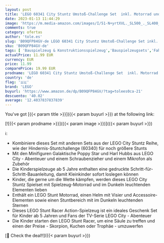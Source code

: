 ```yaml
---
layout: post
title: 'LEGO 60341 City Stuntz Umstoß-Challenge Set  inkl. Motorrad und Stunt Racer Minifigur  Action-Spielzeug  Geschenk Set für Kinder ab 5 Jahren'
date: 2023-01-13 11:44:29
image: 'https://m.media-amazon.com/images/I/51-N+yrtXVL._SL500_._SL400_.jpg'
comments: true
category: ofertas
author: 'tole.es'
slug: 'B09QFP84GV-de LEGO 60341 City Stuntz Umstoß-Challenge Set inkl. Motorrad...'
sku: 'B09QFP84GV-de'
tags: [ 'Bauspielzeug & Konstruktionsspielzeug','Bauspielzeugsets','Fahrzeug Spielsets für Kinder','Spielfahrzeuge','Spielzeug','lego','🇩🇪', ]
actualPrice: 11.99 EUR
currency: EUR
price: 11.99
comparePrice: 19.99 EUR
prodname: 'LEGO 60341 City Stuntz Umstoß-Challenge Set  inkl. Motorrad und Stunt Racer Minifigur  Action-Spielzeug  Geschenk Set für Kinder ab 5 Jahren'
country: 'de'
flag: '🇩🇪'
brand: 'LEGO'
buyurl: 'https://www.amazon.de/dp/B09QFP84GV/?tag=tolees0ca-21'
descuento: '40.02'
average: '12.4037837837839'
---
```


You've got [{{< param title >}}]({{< param buyurl >}}) at the following link:

[![{{< param prodname >}}]({{< param image >}})]({{< param buyurl >}})

ℹ️:

- Kombiniere dieses Set mit anderen Sets aus der LEGO City Stuntz Reihe, wie der Hindernis-Stuntchallenge (60340) für noch größere Stunts
- Mit den Minifiguren Galaktische Poppy Star und Harl Hubbs aus LEGO City - Abenteuer und einem Schraubenzieher und einem Mikrofon als Zubehör
- Die Kinderspielzeuge ab 5 Jahre enthalten eine gedruckte Schritt-für-Schritt-Bauanleitung, damit Kleinkinder sofort loslegen können
- Kinder, die gerne um die Wette kämpfen, werden dieses LEGO City Stuntz Spielset mit Spielzeug-Motorrad und im Dunkeln leuchtenden Elementen lieben
- Enthält ein LEGO Stunt Motorrad, einen Helm mit Visier und Accessoire-Elementen sowie einen Stuntbereich mit im Dunkeln leuchtenden Sternen
- Dieses LEGO Stunt Racer Action-Spielzeug ist ein ideales Geschenk Set für Kinder ab 5 Jahren und Fans der TV-Serie LEGO City - Abenteuer
- Die Kinder starten den LEGO Stunt Racer, um eine Säule zu treffen und einen der Preise - Skorpion, Kuchen oder Trophäe - umzuwerfen

[🛒 Check the deal!!]({{< param buyurl >}})
